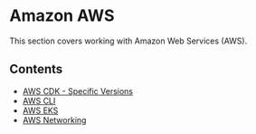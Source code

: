 # Amazon AWS

This section covers working with Amazon Web Services (AWS).

## Contents

- [AWS CDK - Specific Versions](./AWS-CDK-Specific-Versions.md)
- [AWS CLI](./AWS-CLI.md)
- [AWS EKS](./AWS-EKS.md)
- [AWS Networking](./AWS-Networking.md)
